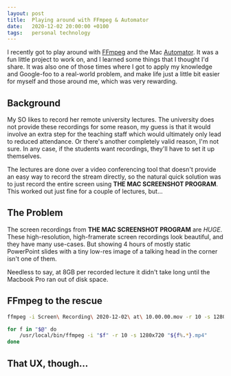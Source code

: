 ```yaml
---
layout: post
title:  Playing around with FFmpeg & Automator
date:   2020-12-02 20:00:00 +0100
tags:   personal technology
---
```

I recently got to play around with [FFmpeg](https://ffmpeg.org) and the Mac [Automator](https://support.apple.com/guide/automator/welcome/mac). It was a fun little project to work on, and I learned some things that I thought I'd share. It was also one of those times where I got to apply my knowledge and Google-foo to a real-world problem, and make life just a little bit easier for myself and those around me, which was very rewarding.

## Background
My SO likes to record her remote university lectures. The university does not provide these recordings for some reason, my guess is that it would involve an extra step for the teaching staff which would ultimately only lead to reduced attendance. Or there's another completely valid reason, I'm not sure. In any case, if the students want recordings, they'll have to set it up themselves.

The lectures are done over a video conferencing tool that doesn't provide an easy way to record the stream directly, so the natural quick solution was to just record the entire screen using **THE MAC SCREENSHOT PROGRAM**. This worked out just fine for a couple of lectures, but...

## The Problem
The screen recordings from **THE MAC SCREENSHOT PROGRAM** are *HUGE*. These high-resolution, high-framerate screen recordings look beautiful, and they have many use-cases. But showing 4 hours of mostly static PowerPoint slides with a tiny low-res image of a talking head in the corner isn't one of them.

Needless to say, at 8GB per recorded lecture it didn't take long until the Macbook Pro ran out of disk space.

## FFmpeg to the rescue
```bash
ffmpeg -i Screen\ Recording\ 2020-12-02\ at\ 10.00.00.mov -r 10 -s 1280x720 Screen\ Recording\ 2020-12-02\ at\ 10.00.00.mp4
```

```bash
for f in "$@" do
    /usr/local/bin/ffmpeg -i "$f" -r 10 -s 1280x720 "${f%.*}.mp4"
done
```
## That UX, though...